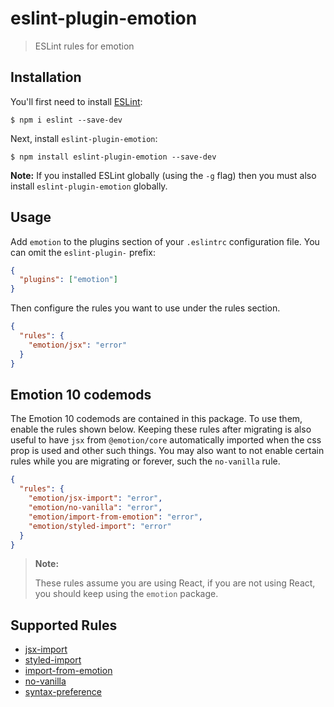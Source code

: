 # eslint-plugin-emotion

> ESLint rules for emotion

## Installation

You'll first need to install [ESLint](http://eslint.org):

```
$ npm i eslint --save-dev
```

Next, install `eslint-plugin-emotion`:

```
$ npm install eslint-plugin-emotion --save-dev
```

**Note:** If you installed ESLint globally (using the `-g` flag) then you must also install `eslint-plugin-emotion` globally.

## Usage

Add `emotion` to the plugins section of your `.eslintrc` configuration file. You can omit the `eslint-plugin-` prefix:

```json
{
  "plugins": ["emotion"]
}
```

Then configure the rules you want to use under the rules section.

```json
{
  "rules": {
    "emotion/jsx": "error"
  }
}
```

## Emotion 10 codemods

The Emotion 10 codemods are contained in this package. To use them, enable the rules shown below. Keeping these rules after migrating is also useful to have `jsx` from `@emotion/core` automatically imported when the css prop is used and other such things. You may also want to not enable certain rules while you are migrating or forever, such the `no-vanilla` rule.

```json
{
  "rules": {
    "emotion/jsx-import": "error",
    "emotion/no-vanilla": "error",
    "emotion/import-from-emotion": "error",
    "emotion/styled-import": "error"
  }
}
```

> **Note:**
>
> These rules assume you are using React, if you are not using React, you should keep using the `emotion` package.

## Supported Rules

- [jsx-import](https://github.com/emotion-js/emotion/blob/master/packages/eslint-plugin-emotion/docs/rules/jsx-import.md)
- [styled-import](https://github.com/emotion-js/emotion/blob/master/packages/eslint-plugin-emotion/docs/rules/styled-import.md)
- [import-from-emotion](https://github.com/emotion-js/emotion/blob/master/packages/eslint-plugin-emotion/docs/rules/import-from-emotion.md)
- [no-vanilla](https://github.com/emotion-js/emotion/blob/master/packages/eslint-plugin-emotion/docs/rules/no-vanilla.md)
- [syntax-preference](https://github.com/emotion-js/emotion/blob/master/packages/eslint-plugin-emotion/docs/rules/syntax-preference.md)
